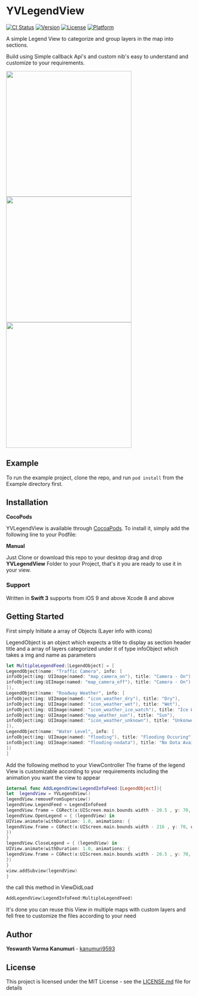 # YVLegendView

[![CI Status](http://img.shields.io/travis/kanumuri9593/YVLegendView.svg?style=flat)](https://travis-ci.org/kanumuri9593/YVLegendView)
[![Version](https://img.shields.io/cocoapods/v/YVLegendView.svg?style=flat)](http://cocoapods.org/pods/YVLegendView)
[![License](https://img.shields.io/cocoapods/l/YVLegendView.svg?style=flat)](http://cocoapods.org/pods/YVLegendView)
[![Platform](https://img.shields.io/cocoapods/p/YVLegendView.svg?style=flat)](http://cocoapods.org/pods/YVLegendView)

A simple Legend View to categorize and group layers in the map into sections.

Build using Simple callback Api's and custom nib's easy to understand and customize to your requirements.

<img src="https://github.com/kanumuri9593/YVLegendView/blob/master/Images/1.png" width="340px">


<img src="https://github.com/kanumuri9593/YVLegendView/blob/master/Images/2.png" width="340px">


<img src="https://github.com/kanumuri9593/YVLegendView/blob/master/Images/3.png" width="340px">

## Example

To run the example project, clone the repo, and run `pod install` from the Example directory first.

## Installation

**CocoPods**

YVLegendView is available through [CocoaPods](http://cocoapods.org). To install
it, simply add the following line to your Podfile:

**Manual**

Just Clone or download this repo to your desktop
drag and drop **YVLegendView** Folder to your Project, that's it you are ready to use it in your view.

### Support
Written in **Swift 3**
supports from iOS 9 and above
Xcode 8 and above

## Getting Started

First simply Initiate a array of Objects (Layer info with icons)

LegendObject is an object which expects a title to display as section header title and a array of layers categorized under it of type infoObject which takes a img and name as parameters
```swift
let MultipleLegendFeed:[LegendObject] = [
LegendObject(name: "Traffic Camera", info: [
infoObject(img: UIImage(named: "map_camera_on"), title: "Camera - On"),
infoObject(img:UIImage(named: "map_camera_off"), title: "Camera - On")
]),
LegendObject(name: "Roadway Weather", info: [
infoObject(img: UIImage(named: "icon_weather_dry"), title: "Dry"),
infoObject(img: UIImage(named: "icon_weather_wet"), title: "Wet"),
infoObject(img: UIImage(named: "icon_weather_ice_watch"), title: "Ice Watch"),
infoObject(img: UIImage(named:"map_weather_sun"), title: "Sun"),
infoObject(img: UIImage(named: "icon_weather_unknown"), title: "Unkonwon")
]),
LegendObject(name: "Water Level", info: [
infoObject(img: UIImage(named: "flooding"), title: "Flooding Occuring"),
infoObject(img: UIImage(named: "flooding-nodata"), title: "No Dota Available")
])
]
```
Add the following method to your ViewController
The frame of the legend View is customizable according to your requirements including the animation you want the view to appear
```swift
internal func AddLegendView(LegendInfoFeed:[LegendObject]){
let  legendView = YVLegendView()
legendView.removeFromSuperview()
legendView.LegendFeed = LegendInfoFeed
legendView.frame = CGRect(x:UIScreen.main.bounds.width - 20.5 , y: 70, width: 219, height:300)
legendView.OpenLegend = { (legendView) in
UIView.animate(withDuration: 1.0, animations: {
legendView.frame = CGRect(x:UIScreen.main.bounds.width - 216 , y: 70, width: 219, height:300)
})
}
legendView.CloseLegend = { (legendView) in
UIView.animate(withDuration: 1.0, animations: {
legendView.frame = CGRect(x:UIScreen.main.bounds.width - 20.5 , y: 70, width: 219, height:300)
})
}
view.addSubview(legendView)
}
```

the call this method in ViewDidLoad

```swift
AddLegendView(LegendInfoFeed:MultipleLegendFeed)
```
It's done you can reuse this View in multiple maps with custom layers and fell free to customize the files according to your need

## Author

**Yeswanth Varma Kanumuri** - [kanumuri9593](https://github.com/kanumuri9593)

## License

This project is licensed under the MIT License - see the [LICENSE.md](LICENSE.md) file for details

